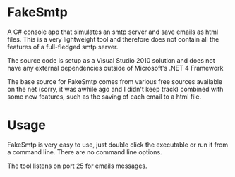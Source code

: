 FakeSmtp
========

A C# console app that simulates an smtp server and save emails as html files. This is a very lightweight tool and therefore does not contain all the features of a full-fledged smtp server.

The source code is setup as a Visual Studio 2010 solution and does not have any external dependencies outside of Microsoft's .NET 4 Framework

The base source for FakeSmtp comes from various free sources available on the net (sorry, it was awhile ago and I didn't keep track) combined with some new features, such as the saving of each email to a html file.

Usage
=====

FakeSmtp is very easy to use, just double click the executable or run it from a command line. There are no command line options.

The tool listens on port 25 for emails messages.
